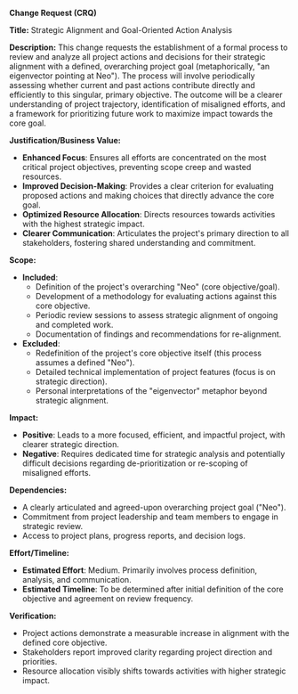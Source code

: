 **Change Request (CRQ)**

**Title:** Strategic Alignment and Goal-Oriented Action Analysis

**Description:**
This change requests the establishment of a formal process to review and analyze all project actions and decisions for their strategic alignment with a defined, overarching project goal (metaphorically, "an eigenvector pointing at Neo"). The process will involve periodically assessing whether current and past actions contribute directly and efficiently to this singular, primary objective. The outcome will be a clearer understanding of project trajectory, identification of misaligned efforts, and a framework for prioritizing future work to maximize impact towards the core goal.

**Justification/Business Value:**
*   **Enhanced Focus**: Ensures all efforts are concentrated on the most critical project objectives, preventing scope creep and wasted resources.
*   **Improved Decision-Making**: Provides a clear criterion for evaluating proposed actions and making choices that directly advance the core goal.
*   **Optimized Resource Allocation**: Directs resources towards activities with the highest strategic impact.
*   **Clearer Communication**: Articulates the project's primary direction to all stakeholders, fostering shared understanding and commitment.

**Scope:**
*   **Included**:
    *   Definition of the project's overarching "Neo" (core objective/goal).
    *   Development of a methodology for evaluating actions against this core objective.
    *   Periodic review sessions to assess strategic alignment of ongoing and completed work.
    *   Documentation of findings and recommendations for re-alignment.
*   **Excluded**:
    *   Redefinition of the project's core objective itself (this process assumes a defined "Neo").
    *   Detailed technical implementation of project features (focus is on strategic direction).
    *   Personal interpretations of the "eigenvector" metaphor beyond strategic alignment.

**Impact:**
*   **Positive**: Leads to a more focused, efficient, and impactful project, with clearer strategic direction.
*   **Negative**: Requires dedicated time for strategic analysis and potentially difficult decisions regarding de-prioritization or re-scoping of misaligned efforts.

**Dependencies:**
*   A clearly articulated and agreed-upon overarching project goal ("Neo").
*   Commitment from project leadership and team members to engage in strategic review.
*   Access to project plans, progress reports, and decision logs.

**Effort/Timeline:**
*   **Estimated Effort**: Medium. Primarily involves process definition, analysis, and communication.
*   **Estimated Timeline**: To be determined after initial definition of the core objective and agreement on review frequency.

**Verification:**
*   Project actions demonstrate a measurable increase in alignment with the defined core objective.
*   Stakeholders report improved clarity regarding project direction and priorities.
*   Resource allocation visibly shifts towards activities with higher strategic impact.
